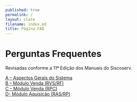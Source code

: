 ```yaml
---
published: true
permalink: /
layout: slate
filename: index.md
title: Página FAQ
---  
```


# Perguntas Frequentes

Revisadas conforme a 11ª Edição dos Manuais do Siscoserv.

[A – Aspectos Gerais do Sistema](https://github.com/mdicgovbr/pagina-FAQ/blob/master/aspectos-gerais-do-sistema.md)  
[B – Módulo Venda (RVS/RF)](https://github.com/mdicgovbr/pagina-FAQ/blob/master/modulo-de-venda.md)  
[C – Módulo Venda (RPC)](https://github.com/mdicgovbr/pagina-FAQ/blob/master/modulo-de-venda-RPC.md)  
[D- Módulo Aquisição (RAS/RP)](https://github.com/mdicgovbr/pagina-FAQ/blob/master/modulo-aquisicao.md)  
